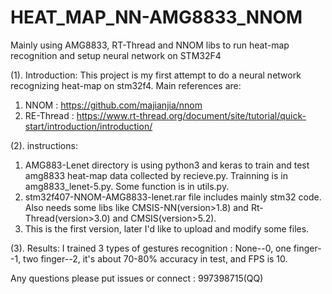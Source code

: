 # HEAT_MAP_NN-AMG8833_NNOM
Mainly using AMG8833,  RT-Thread and NNOM libs to run heat-map recognition and setup neural network on STM32F4

(1). Introduction:
This project is my first attempt to do a neural network recognizing heat-map on stm32f4.
Main references are: 
1. NNOM : https://github.com/majianjia/nnom
2. RE-Thread : https://www.rt-thread.org/document/site/tutorial/quick-start/introduction/introduction/

(2). instructions:
1. AMG883-Lenet directory is using python3 and keras to train and test amg8833 heat-map data collected by recieve.py.
   Trainning is in amg8833_lenet-5.py. Some function is in utils.py.
2. stm32f407-NNOM-AMG8833-lenet.rar file includes mainly stm32 code. Also needs some libs like CMSIS-NN(version>1.8) and Rt-    Thread(version>3.0) and CMSIS(version>5.2).
3. This is the first version, later I'd like to upload and modify some files.

(3). Results:
I trained 3 types of gestures recognition : None--0, one finger--1, two finger--2, it's about 70-80% accuracy in test, and FPS is 10.


Any questions please put issues or connect : 997398715(QQ)
